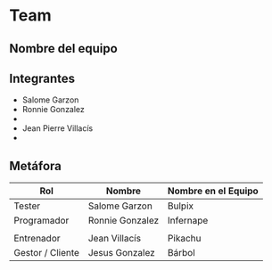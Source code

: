 # Team
## Nombre del equipo

## Integrantes
- Salome Garzon
- Ronnie Gonzalez
-
- Jean Pierre Villacís
-
## Metáfora
| Rol              | Nombre      | Nombre en el Equipo |
|------------------|-------------|---------------------|
|     Tester  |   Salome Garzon  |  Bulpix    |
|   Programador    |   Ronnie Gonzalez  |   Infernape   |
|       |     |      |
| Entrenador       | Jean Villacís    |  Pikachu    |
|   Gestor / Cliente    |  Jesus Gonzalez   |  Bárbol    |